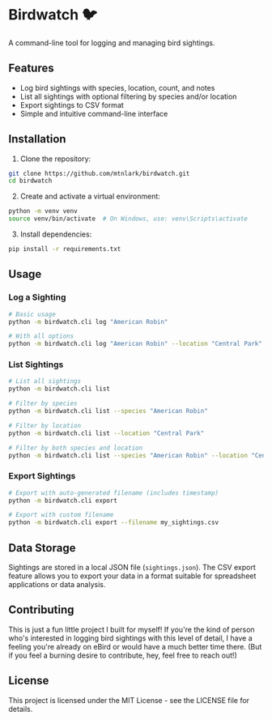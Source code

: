 # Birdwatch 🐦

A command-line tool for logging and managing bird sightings.

## Features

- Log bird sightings with species, location, count, and notes
- List all sightings with optional filtering by species and/or location
- Export sightings to CSV format
- Simple and intuitive command-line interface

## Installation

1. Clone the repository:
```bash
git clone https://github.com/mtnlark/birdwatch.git
cd birdwatch
```

2. Create and activate a virtual environment:
```bash
python -m venv venv
source venv/bin/activate  # On Windows, use: venv\Scripts\activate
```

3. Install dependencies:
```bash
pip install -r requirements.txt
```

## Usage

### Log a Sighting

```bash
# Basic usage
python -m birdwatch.cli log "American Robin"

# With all options
python -m birdwatch.cli log "American Robin" --location "Central Park" --count 2 --notes "Singing in tree"
```

### List Sightings

```bash
# List all sightings
python -m birdwatch.cli list

# Filter by species
python -m birdwatch.cli list --species "American Robin"

# Filter by location
python -m birdwatch.cli list --location "Central Park"

# Filter by both species and location
python -m birdwatch.cli list --species "American Robin" --location "Central Park"
```

### Export Sightings

```bash
# Export with auto-generated filename (includes timestamp)
python -m birdwatch.cli export

# Export with custom filename
python -m birdwatch.cli export --filename my_sightings.csv
```

## Data Storage

Sightings are stored in a local JSON file (`sightings.json`). The CSV export feature allows you to export your data in a format suitable for spreadsheet applications or data analysis.

## Contributing

This is just a fun little project I built for myself! If you're the kind of person who's interested in logging bird sightings with this level of detail, I have a feeling you're already on eBird or would have a much better time there. (But if you feel a burning desire to contribute, hey, feel free to reach out!)

## License

This project is licensed under the MIT License - see the LICENSE file for details.
